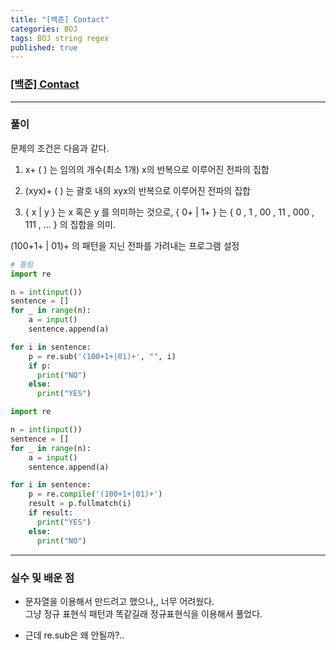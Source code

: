 ```yaml
---
title: "[백준] Contact"
categories: BOJ
tags: BOJ string regex
published: true
---
```


### [[백준] Contact](https://www.acmicpc.net/problem/1013)

---

### 풀이

문제의 조건은 다음과 같다.

1. x+ (  ) 는 임의의 개수(최소 1개) x의 반복으로 이루어진 전파의 집합

2. (xyx)+ (  ) 는 괄호 내의 xyx의 반복으로 이루어진 전파의 집합

3. { x | y } 는 x 혹은 y 를 의미하는 것으로, { 0+ | 1+ } 는 { 0 , 1 , 00 , 11 , 000 , 111 , … } 의 집합을 의미.

(100+1+ | 01)+ 의 패턴을 지닌 전파를 가려내는 프로그램 설정

```python
# 틀림
import re

n = int(input())
sentence = []
for _ in range(n):
    a = input()
    sentence.append(a)

for i in sentence:
    p = re.sub('(100+1+|01)+', "", i)
    if p:
      print("NO")
    else:
      print("YES")
```

```python
import re

n = int(input())
sentence = []
for _ in range(n):
    a = input()
    sentence.append(a)

for i in sentence:
    p = re.compile('(100+1+|01)+')
    result = p.fullmatch(i)
    if result:
      print("YES")
    else:
      print("NO")

```

---

### 실수 및 배운 점

- 문자열을 이용해서 만드려고 했으나,, 너무 어려웠다.  
  그냥 정규 표현식 패턴과 똑같길래 정규표현식을 이용해서 풀었다.  

- 근데 re.sub은 왜 안될까?..